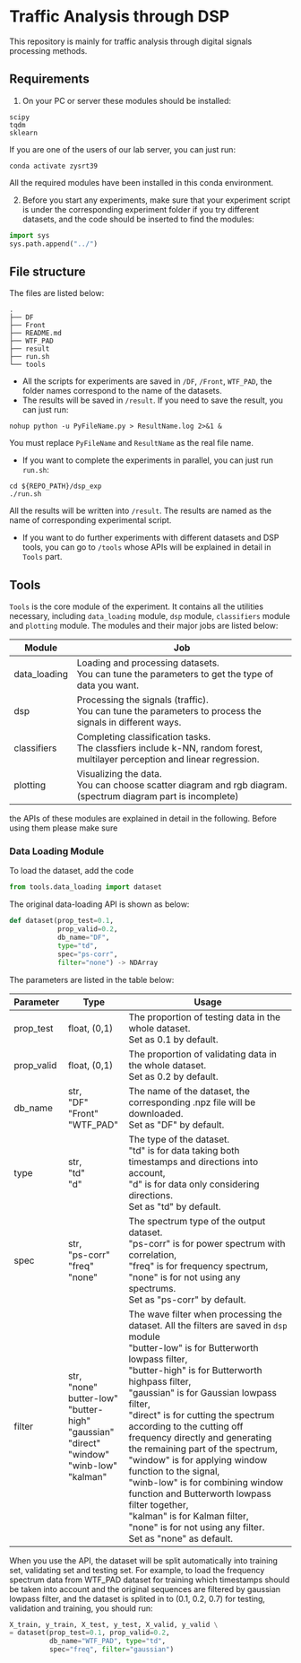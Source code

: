 # Traffic Analysis through DSP

This repository is mainly for traffic analysis through digital signals processing methods.

## Requirements

1. On your PC or server these modules should be installed:

```console
scipy
tqdm
sklearn
```

If you are one of the users of our lab server, you can just run:

```shell
conda activate zysrt39
```

All the required modules have been installed in this conda environment.

2. Before you start any experiments, make sure that your experiment script is under the corresponding experiment folder if you try different datasets, and the code should be inserted to find the modules:

```python
import sys
sys.path.append("../") 
```

## File structure

The files are listed below:

```console
.
├── DF
├── Front
├── README.md
├── WTF_PAD
├── result
├── run.sh
└── tools
```

- All the scripts for experiments are saved in `/DF`, `/Front`, `WTF_PAD`, the folder names correspond to the name of the datasets.
- The results will be saved in `/result`. If you need to save the result, you can just run:

```shell
nohup python -u PyFileName.py > ResultName.log 2>&1 &
```

You must replace `PyFileName` and `ResultName` as the real file name.

- If you want to complete the experiments in parallel, you can just run `run.sh`:

```
cd ${REPO_PATH}/dsp_exp
./run.sh
```

All the results will be written into `/result`. The results are named as the name of corresponding experimental script.

- If you want to do further experiments with different datasets and DSP tools, you can go to `/tools` whose APIs will be explained in detail in `Tools` part.

## Tools

`Tools` is the core module of the experiment. It contains all the utilities necessary, including `data_loading` module, `dsp` module, `classifiers` module and `plotting` module. The modules and their major jobs are listed below:

| Module       | Job                                                          |
| ------------ | ------------------------------------------------------------ |
| data_loading | Loading and processing datasets.<br>You can tune the parameters to get the type of data you want. |
| dsp          | Processing the signals (traffic).<br>You can tune the parameters to process the signals in different ways. |
| classifiers  | Completing classification tasks.<br>The classfiers include k-NN, random forest, multilayer perception and linear regression. |
| plotting     | Visualizing the data.<br>You can choose scatter diagram and rgb diagram. (spectrum diagram part is incomplete) |

the APIs of these modules are explained in detail in the following. Before using them please make sure 

### Data Loading Module

To load the dataset, add the code 

```python
from tools.data_loading import dataset
```

The original data-loading API is shown as below:

```python
def dataset(prop_test=0.1, 
            prop_valid=0.2, 
            db_name="DF", 
            type="td", 
            spec="ps-corr", 
            filter="none") -> NDArray
```

The parameters are listed in the table below:

| Parameter  | Type                                                         | Usage                                                        |
| ---------- | ------------------------------------------------------------ | ------------------------------------------------------------ |
| prop_test  | float, (0,1)                                                 | The proportion of testing data in the whole dataset. <br>Set as 0.1 by default. |
| prop_valid | float, (0,1)                                                 | The proportion of validating data in the whole dataset. <br>Set as 0.2 by default. |
| db_name    | str, <br>"DF"<br>"Front"<br>"WTF_PAD"                        | The name of the dataset, the corresponding .npz file will be downloaded.<br>Set as "DF" by default. |
| type       | str,<br>"td"<br>"d"                                          | The type of the dataset.<br> "td" is for data taking both timestamps and directions into account, <br> "d" is for data only considering directions.<br>Set as "td" by default. |
| spec       | str,<br>"ps-corr"<br>"freq"<br>"none"                        | The spectrum type of the output dataset. <br>"ps-corr" is for power spectrum with correlation,<br> "freq" is for frequency spectrum, <br> "none" is for not using any spectrums.<br>Set as "ps-corr" by default. |
| filter     | str,<br>"none"<br>butter-low"<br>"butter-high"<br>"gaussian"<br>"direct"<br>"window"<br>"winb-low"<br>"kalman" | The wave filter when processing the dataset. All the filters are saved in `dsp` module<br>"butter-low" is for Butterworth lowpass filter,<br>"butter-high" is for Butterworth highpass filter,<br>"gaussian" is for Gaussian lowpass filter,<br>"direct" is for cutting the spectrum according to the cutting off frequency directly and generating the remaining part of the spectrum,<br>"window" is for applying window function to the signal,<br>"winb-low" is for combining window function and Butterworth lowpass filter together,<br>"kalman" is for Kalman filter,<br>"none" is for not using any filter.<br>Set as "none" as default. |

When you use the API, the dataset will be split automatically into training set, validating set and testing set. For example, to load the frequency spectrum data from WTF_PAD dataset for training which timestamps should be taken into account and the original sequences are filtered by gaussian lowpass filter, and the dataset is splited in to (0.1, 0.2, 0.7) for testing, validation and training, you should run:

```python
X_train, y_train, X_test, y_test, X_valid, y_valid \
= dataset(prop_test=0.1, prop_valid=0.2, 
          db_name="WTF_PAD", type="td", 
          spec="freq", filter="gaussian")
```

